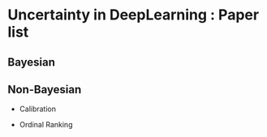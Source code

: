 # Uncertainty in DeepLearning : Paper list

## Bayesian



## Non-Bayesian


* Calibration

* Ordinal Ranking

